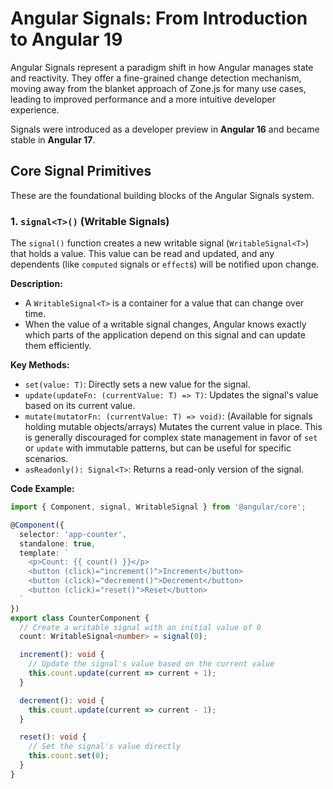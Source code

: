 # Angular Signals: From Introduction to Angular 19

Angular Signals represent a paradigm shift in how Angular manages state and reactivity. They offer a fine-grained change detection mechanism, moving away from the blanket approach of Zone.js for many use cases, leading to improved performance and a more intuitive developer experience.

Signals were introduced as a developer preview in **Angular 16** and became stable in **Angular 17**.

## Core Signal Primitives

These are the foundational building blocks of the Angular Signals system.

### 1. `signal<T>()` (Writable Signals)

The `signal()` function creates a new writable signal (`WritableSignal<T>`) that holds a value. This value can be read and updated, and any dependents (like `computed` signals or `effect`s) will be notified upon change.

**Description:**
* A `WritableSignal<T>` is a container for a value that can change over time.
* When the value of a writable signal changes, Angular knows exactly which parts of the application depend on this signal and can update them efficiently.

**Key Methods:**
* `set(value: T)`: Directly sets a new value for the signal.
* `update(updateFn: (currentValue: T) => T)`: Updates the signal's value based on its current value.
* `mutate(mutatorFn: (currentValue: T) => void)`: (Available for signals holding mutable objects/arrays) Mutates the current value in place. This is generally discouraged for complex state management in favor of `set` or `update` with immutable patterns, but can be useful for specific scenarios.
* `asReadonly(): Signal<T>`: Returns a read-only version of the signal.

**Code Example:**

```typescript
import { Component, signal, WritableSignal } from '@angular/core';

@Component({
  selector: 'app-counter',
  standalone: true,
  template: `
    <p>Count: {{ count() }}</p>
    <button (click)="increment()">Increment</button>
    <button (click)="decrement()">Decrement</button>
    <button (click)="reset()">Reset</button>
  `
})
export class CounterComponent {
  // Create a writable signal with an initial value of 0
  count: WritableSignal<number> = signal(0);

  increment(): void {
    // Update the signal's value based on the current value
    this.count.update(current => current + 1);
  }

  decrement(): void {
    this.count.update(current => current - 1);
  }

  reset(): void {
    // Set the signal's value directly
    this.count.set(0);
  }
}